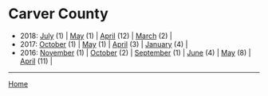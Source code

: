 # Carver County

  * 2018: 
      [July](./carver-county-2018-07.md) (1) | 
      [May](./carver-county-2018-05.md) (1) | 
      [April](./carver-county-2018-04.md) (12) | 
      [March](./carver-county-2018-03.md) (2) | 
  * 2017: 
      [October](./carver-county-2017-10.md) (1) | 
      [May](./carver-county-2017-05.md) (1) | 
      [April](./carver-county-2017-04.md) (3) | 
      [January](./carver-county-2017-01.md) (4) | 
  * 2016: 
      [November](./carver-county-2016-11.md) (1) | 
      [October](./carver-county-2016-10.md) (2) | 
      [September](./carver-county-2016-09.md) (1) | 
      [June](./carver-county-2016-06.md) (4) | 
      [May](./carver-county-2016-05.md) (8) | 
      [April](./carver-county-2016-04.md) (11) | 

----

[Home](../)
